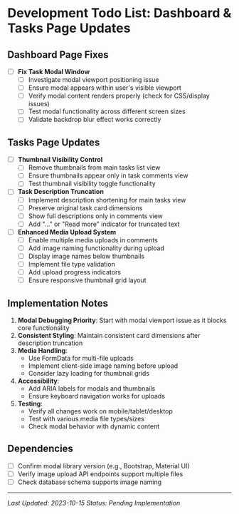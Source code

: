 # Development Todo List: Dashboard & Tasks Page Updates

## Dashboard Page Fixes
- [ ] **Fix Task Modal Window**
  - [ ] Investigate modal viewport positioning issue
  - [ ] Ensure modal appears within user's visible viewport
  - [ ] Verify modal content renders properly (check for CSS/display issues)
  - [ ] Test modal functionality across different screen sizes
  - [ ] Validate backdrop blur effect works correctly

## Tasks Page Updates
- [ ] **Thumbnail Visibility Control**
  - [ ] Remove thumbnails from main tasks list view
  - [ ] Ensure thumbnails appear only in task comments view
  - [ ] Test thumbnail visibility toggle functionality

- [ ] **Task Description Truncation**
  - [ ] Implement description shortening for main tasks view
  - [ ] Preserve original task card dimensions
  - [ ] Show full descriptions only in comments view
  - [ ] Add "..." or "Read more" indicator for truncated text

- [ ] **Enhanced Media Upload System**
  - [ ] Enable multiple media uploads in comments
  - [ ] Add image naming functionality during upload
  - [ ] Display image names below thumbnails
  - [ ] Implement file type validation
  - [ ] Add upload progress indicators
  - [ ] Ensure responsive thumbnail grid layout

## Implementation Notes
1. **Modal Debugging Priority**: Start with modal viewport issue as it blocks core functionality
2. **Consistent Styling**: Maintain consistent card dimensions after description truncation
3. **Media Handling**:
   - Use FormData for multi-file uploads
   - Implement client-side image naming before upload
   - Consider lazy loading for thumbnail grids
4. **Accessibility**:
   - Add ARIA labels for modals and thumbnails
   - Ensure keyboard navigation works for uploads
5. **Testing**:
   - Verify all changes work on mobile/tablet/desktop
   - Test with various media file types/sizes
   - Check modal behavior with dynamic content

## Dependencies
- [ ] Confirm modal library version (e.g., Bootstrap, Material UI)
- [ ] Verify image upload API endpoints support multiple files
- [ ] Check database schema supports image naming

---
*Last Updated: 2023-10-15*
*Status: Pending Implementation*